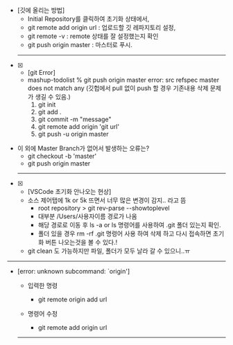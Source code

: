 * [깃에 올리는 방법]
   * Initial Repository를 클릭하여 초기화 상태에서,
   * git remote add origin url :  업로드할 깃 레파지토리 설정,
   * git remote -v : remote 상태를 잘 설정했는지 확인
   * git push origin master : 마스터로 푸시.
  ---------------------------
- [x] * [git Error]
   * mashup-todolist % git push origin master error: src refspec master does not match any (깃헙에서 pull 없이 push 할 경우 기존내용 삭제 문제가 생길 수 있음.)
      1. git init
      2. git add . 
      3. git commit -m "message"
      4. git remote add origin 'git url'
      5. git push -u origin master

* 이 외에 Master Branch가 없어서 발생하는 오류는?
   * git checkout -b 'master'
   * git push origin master
  ---------------------------
- [x] * [VSCode 초기화 안나오는 현상]
   * 소스 제어탭에 1k or 5k 뜨면서 너무 많은 변경이 감지.. 라고 뜸
      * root repository > git rev-parse --showtoplevel
      * 대부분 /Users/사용자이름 경로가 나옴
      * 해당 경로로 이동 후 ls -a or ls 명령어를 사용하여 .git 폴더 있는지 확인.
      * 폴더 있을 경우 rm -rf .git 명령어 사용 하여 삭제 하고 다시 접속하면 초기화 버튼 나오는것을 볼 수 있다.!
   * git clean 도 가능하지만 파일, 폴더가 모두 날라 갈 수 있으니..ㅠ
---------------------------
* [error: unknown subcommand: `origin']

   * 입력한 명령
      * git remote origin add url
  
   * 명령어 수정 
        * git remote add origin url
  ---------------------------



